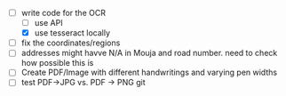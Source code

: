 - [ ] write code for the OCR
    - [ ] use API
    - [x] use tesseract locally
- [ ] fix the coordinates/regions
- [ ] addresses might havve N/A in Mouja and road number. need to check how possible this is
- [ ] Create PDF/Image with different handwritings and varying pen widths
- [ ] test PDF->JPG vs. PDF -> PNG
git 